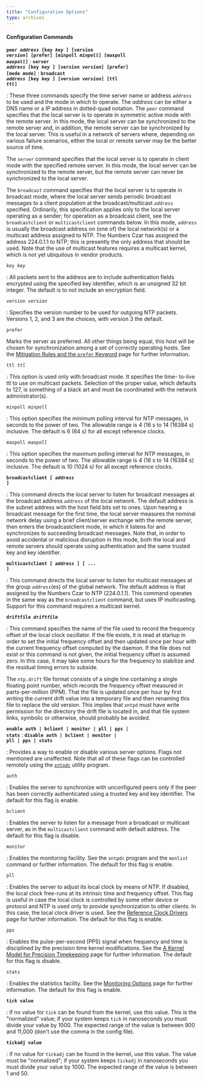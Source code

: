 ```yaml
---
title: "Configuration Options"
type: archives
---
```


#### Configuration Commands

<code>**peer _address_ [key _key_ ] [version _version_] [prefer] [minpoll _minpoll_] [maxpoll _maxpoll_]**</code>
: <code>**server _address_ [key _key_ ] [version _version_] [prefer] [mode _mode_]**</code>
: <code>**broadcast _address_ [key _key_ ] [version _version_] [ttl _ttl_]**</code>

: These three commands specify the time server name or address <code>_address_</code> to be used and the mode in which to operate. The _address_ can be either a DNS name or a IP address in dotted-quad notation. The <code>peer</code> command specifies that the local server is to operate in symmetric active mode with the remote server. In this mode, the local server can be synchronized to the remote server and, in addition, the remote server can be synchronized by the local server. This is useful in a network of servers where, depending on various failure scenarios, either the local or remote server may be the better source of time.

The <code>server</code> command specifies that the local server is to operate in client mode with the specified remote server. In this mode, the local server can be synchronized to the remote server, but the remote server can never be synchronized to the local server.

The <code>broadcast</code> command specifies that the local server is to operate in broadcast mode, where the local server sends periodic broadcast messages to a client population at the broadcast/multicast <code>_address_</code> specified. Ordinarily, this specification applies only to the local server operating as a sender; for operation as a broadcast client, see the <code>broadcastclient</code> or <code>multicastclient</code> commands below. In this mode, <code>_address_</code> is usually the broadcast address on (one of) the local network(s) or a multicast address assigned to NTP. The Numbers Czar has assigned the address 224.0.1.1 to NTP; this is presently the only address that should be used. Note that the use of multicast features requires a multicast kernel, which is not yet ubiquitous in vendor products.

<code>key _key_</code>

: All packets sent to the address are to include authentication fields encrypted using the specified key identifier, which is an unsigned 32 bit integer. The default is to not include an encryption field. 

<code>version _version_</code>

: Specifies the version number to be used for outgoing NTP packets. Versions 1, 2, and 3 are the choices, with version 3 the default.  

<code>prefer</code>

Marks the server as preferred. All other things being equal, this host will be chosen for synchronization among a set of correctly operating hosts. See the [Mitigation Rules and the <code>prefer</code> Keyword](/archives/3-5.93e/prefer/) page for further information. 

<code>ttl _ttl_</code>

: This option is used only with broadcast mode. It specifies the time- to-live ttl to use on multicast packets. Selection of the proper value, which defaults to 127, is something of a black art and must be coordinated with the network administrator(s). 

<code>minpoll _minpoll_</code>

: This option specifies the minimum polling interval for NTP messages, in seconds to the power of two. The allowable range is 4 (16 s to 14 (16384 s) inclusive. The default is 6 (64 s) for all except reference clocks. 

<code>maxpoll _maxpoll_</code>

: This option specifies the maximum polling interval for NTP messages, in seconds to the power of two. The allowable range is 4 (16 s to 14 (16384 s) inclusive. The default is 10 (1024 s) for all except reference clocks. 

<code>**broadcastclient [ _address_ ]**</code>

: This command directs the local server to listen for broadcast messages at the broadcast address <code>_address_</code> of the local network. The default address is the subnet address with the host field bits set to ones. Upon hearing a broadcast message for the first time, the local server measures the nominal network delay using a brief client/server exchange with the remote server, then enters the broadcastclient mode, in which it listens for and synchronizes to succeeding broadcast messages. Note that, in order to avoid accidental or malicious disruption in this mode, both the local and remote servers should operate using authentication and the same trusted key and key identifier.

<code>**multicastclient [ _address_ ] [ ... ]**</code>

: This command directs the local server to listen for multicast messages at the group <code>_address_</code>(es) of the global network. The default address is that assigned by the Numbers Czar to NTP (224.0.1.1). This command operates in the same way as the <code>broadcastclient</code> command, but uses IP multicasting. Support for this command requires a multicast kernel.

<code>**driftfile _driftfile_**</code>

: This command specifies the name of the file used to record the frequency offset of the local clock oscillator. If the file exists, it is read at startup in order to set the initial frequency offset and then updated once per hour with the current frequency offset computed by the daemon. If the file does not exist or this command is not given, the initial frequency offset is assumed zero. In this case, it may take some hours for the frequency to stabilize and the residual timing errors to subside.

The <code>ntp.drift</code> file format consists of a single line containing a single floating point number, which records the frequency offset measured in parts-per-million (PPM). That the file is updated once per hour by first writing the current drift value into a temporary file and then renaming this file to replace the old version. This implies that <code>xntpd</code> must have write permission for the directory the drift file is located in, and that file system links, symbolic or otherwise, should probably be avoided.

<code>**enable auth | bclient | monitor | pll | pps | stats**</code>
: <code>**disable auth | bclient | monitor | pll | pps | stats**</code>

: Provides a way to enable or disable various server options. Flags not mentioned are unaffected. Note that all of these flags can be controlled remotely using the [<code>xntpdc</code>](/archives/3-5.93e/xntpdc/) utility program.

<code>auth</code>

: Enables the server to synchronize with unconfigured peers only if the peer has been correctly authenticated using a trusted key and key identifier. The default for this flag is enable.

<code>bclient</code>

: Enables the server to listen for a message from a broadcast or multicast server, as in the <code>multicastclient</code> command with default address. The default for this flag is disable.

<code>monitor</code>

: Enables the monitoring facility. See the <code>xntpdc</code> program and the <code>monlist</code> command or further information. The default for this flag is enable.

<code>pll</code>

: Enables the server to adjust its local clock by means of NTP. If disabled, the local clock free-runs at its intrinsic time and frequency offset. This flag is useful in case the local clock is controlled by some other device or protocol and NTP is used only to provide synchronization to other clients. In this case, the local clock driver is used. See the [Reference Clock Drivers](/archives/3-5.93e/refclock/) page for further information. The default for this flag is enable.

<code>pps</code>

: Enables the pulse-per-second (PPS) signal when frequency and time is disciplined by the precision time kernel modifications. See the [A Kernel Model for Precision Timekeeping](/archives/3-5.93e/kern/) page for further information. The default for this flag is disable.

<code>stats</code>

: Enables the statistics facility. See the [Monitoring Options](/archives/3-5.93e/monopt/) page for further information. The default for this flag is enable.

<code>**tick value**</code>

: If no value for <code>tick</code> can be found from the kernel, use this value. This is the "normalized" value; if your system keeps <code>tick</code> in nanoseconds you must divide your value by 1000. The expected range of the value is between 900 and 11,000 (don't use the comma in the config file).

<code>**tickadj value**</code>

: If no value for <code>tickadj</code> can be found in the kernel, use this value. The value must be "normalized"; if your system keeps <code>tickadj</code> in nanoseconds you must divide your value by 1000. The expected range of the value is between 1 and 50.